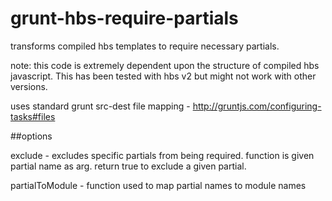 # grunt-hbs-require-partials
transforms compiled hbs templates to require necessary partials.

note: this code is extremely dependent upon the structure of compiled hbs javascript. This has been tested with hbs v2 but might not work with other versions.

uses standard grunt src-dest file mapping - http://gruntjs.com/configuring-tasks#files

##options

exclude - excludes specific partials from being required. function is given partial name as arg. return true to exclude a given partial.

partialToModule - function used to map partial names to module names
